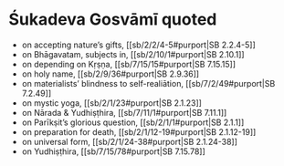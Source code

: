 # Śukadeva Gosvāmī quoted

* on accepting nature’s gifts, [[sb/2/2/4-5#purport|SB 2.2.4-5]]
* on Bhāgavatam, subjects in, [[sb/2/10/1#purport|SB 2.10.1]]
* on depending on Kṛṣṇa, [[sb/7/15/15#purport|SB 7.15.15]]
* on holy name, [[sb/2/9/36#purport|SB 2.9.36]]
* on materialists’ blindness to self-realiātion, [[sb/7/2/49#purport|SB 7.2.49]]
* on mystic yoga, [[sb/2/1/23#purport|SB 2.1.23]]
* on Nārada & Yudhiṣṭhira, [[sb/7/11/1#purport|SB 7.11.1]]
* on Parīkṣit’s glorious question, [[sb/2/1/1#purport|SB 2.1.1]]
* on preparation for death, [[sb/2/1/12-19#purport|SB 2.1.12-19]]
* on universal form, [[sb/2/1/24-38#purport|SB 2.1.24-38]]
* on Yudhiṣṭhira, [[sb/7/15/78#purport|SB 7.15.78]]
